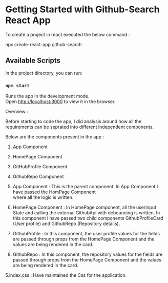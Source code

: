 # Getting Started with Github-Search React App

To create a project in react executed the below command :

npx create-react-app github-search

## Available Scripts

In the project directory, you can run:

### `npm start`

Runs the app in the development mode.\
Open [http://localhost:3000](http://localhost:3000) to view it in the browser.

Overview :

Before starting to code the app, I did analysis around how all the requirements can be 
seprated into different independent components. 

Below are the components present in the app :
1. App Component
2. HomePage Component
3. GitHubProfile Component
4. GithubRepo Component

1. App Component :
This is the parent component. In App Component I have passed the HomPage Component  
   where all the logic is written.
   
2. HomePage Component :
In HomePage component, all the userinput State and calling the external GithubApi
   with debouncing is written. In this component i have passed two child components
   GithubProfileCard (User profile) and GithubRepo (Repository details).
   
3. GithubProfile :
 In this component, the user profile values for the fields are passed through props from the 
   HomePage Component and the values are being rendered in the card.
   
4. GithubRepo :
   In this component, the repository values for the fields are passed through props from the
   HomePage Component and the values are being rendered in the card.
   
5.index.css :
Have maintained the Css for the application.


